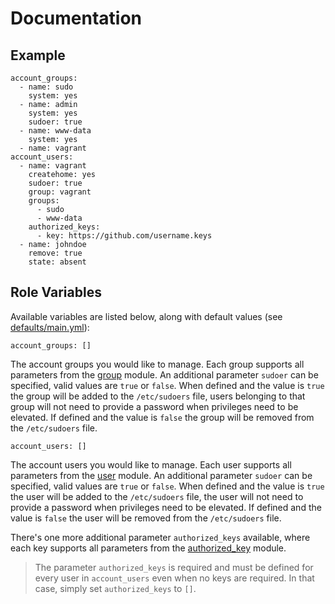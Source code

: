 # Documentation

## Example

```
account_groups:
  - name: sudo
    system: yes
  - name: admin
    system: yes
    sudoer: true
  - name: www-data
    system: yes
  - name: vagrant
account_users:
  - name: vagrant
    createhome: yes
    sudoer: true
    group: vagrant
    groups:
      - sudo
      - www-data
    authorized_keys:
      - key: https://github.com/username.keys
  - name: johndoe
    remove: true
    state: absent
```

## Role Variables

Available variables are listed below, along with default values (see [defaults/main.yml](/defaults/main.yml)):

```
account_groups: []
```

The account groups you would like to manage. Each group supports all parameters from the
[group](http://docs.ansible.com/ansible/user_module.html) module. An additional parameter `sudoer` can be
specified, valid values are `true` or `false`. When defined and the value is `true` the group will be added to
the `/etc/sudoers` file, users belonging to that group will not need to provide a password when privileges need
to be elevated. If defined and the value is `false` the group will be removed from the `/etc/sudoers` file.

```
account_users: []
```

The account users you would like to manage. Each user supports all parameters from the
[user](http://docs.ansible.com/ansible/user_module.html) module. An additional parameter `sudoer` can be
specified, valid values are `true` or `false`. When defined and the value is `true` the user will be added to
the `/etc/sudoers` file, the user will not need to provide a password when privileges need to be elevated. If 
defined and the value is `false` the user will be removed from the `/etc/sudoers` file.

There's one more additional parameter `authorized_keys` available, where each key supports all parameters
from the [authorized_key](http://docs.ansible.com/ansible/authorized_key_module.html) module.

> The parameter `authorized_keys` is required and must be defined for every user in `account_users`
even when no keys are required. In that case, simply set `authorized_keys` to `[]`.